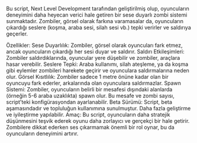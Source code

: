 Bu script, Next Level Development tarafından geliştirilmiş olup, oyuncuların deneyimini daha heyecan verici hale getiren bir sese duyarlı zombi sistemi sunmaktadır. Zombiler, görsel olarak farkına varamasalar da, oyuncuların çıkardığı seslere (koşma, araba sesi, silah sesi vb.) tepki verirler ve saldırıya geçerler.

Özellikler:
Sese Duyarlılık: Zombiler, görsel olarak oyuncuları fark etmez, ancak oyuncuların çıkardığı her sesi duyar ve saldırır.
Saldırı Etkileşimleri: Zombiler saldırdıklarında, oyuncular yere düşebilir ve zombiler, araçlara hasar verebilir.
Seslere Tepki: Araba kullanımı, silah ateşleme, ya da koşma gibi eylemler zombileri harekete geçirir ve oyunculara saldırmalarına neden olur.
Görsel Kısıtlılık: Zombiler sadece 1 metre önüne kadar olan bir oyuncuyu fark ederler, arkalarında olan oyunculara saldırmazlar.
Spawn Sistemi: Zombiler, oyuncuların belirli bir mesafesi dışındaki alanlarda (örneğin 5-6 araba uzaklıkta) spawn olur. Bu mesafe ve zombi sayısı, script'teki konfigürasyondan ayarlanabilir.
Beta Sürümü: Script, beta aşamasındadır ve topluluğun kullanımına sunulmuştur. Daha fazla geliştirme ve iyileştirme yapılabilir.
Amaç:
Bu script, oyuncuların daha stratejik düşünmesini teşvik ederek oyunu daha zorlayıcı ve gerçekçi bir hale getirir. Zombilere dikkat ederken ses çıkarmamak önemli bir rol oynar, bu da oyuncuların deneyimini artırır.
